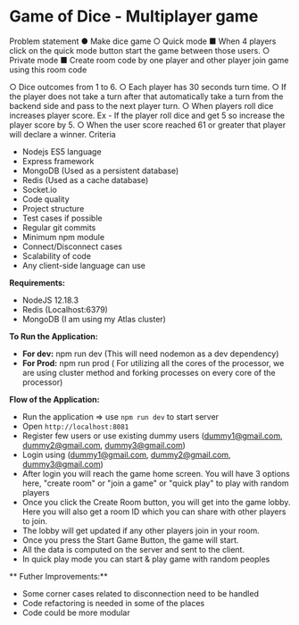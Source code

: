 # Game of Dice - Multiplayer game

Problem statement
● Make dice game
○ Quick mode
■ When 4 players click on the quick mode button start the game between
those users. ○ Private mode
■ Create room code by one player and other player join game using this
room code

○ Dice outcomes from 1 to 6. ○ Each player has 30 seconds turn time. ○ If the player does not take a turn after that automatically take a turn from the
backend side and pass to the next player turn. ○ When players roll dice increases player score. Ex - If the player roll dice and get
5 so increase the player score by 5. ○ When the user score reached 61 or greater that player will declare a winner. Criteria
- Nodejs ES5 language
- Express framework
- MongoDB (Used as a persistent database)
- Redis (Used as a cache database)
- Socket.io
- Code quality
- Project structure
- Test cases if possible
- Regular git commits
- Minimum npm module
- Connect/Disconnect cases
- Scalability of code
- Any client-side language can use

**Requirements:**
* NodeJS 12.18.3
* Redis (Localhost:6379)
* MongoDB (I am using my Atlas cluster)

**To Run the Application:**
* **For dev:** npm run dev (This will need nodemon as a dev dependency)
* **For Prod:** npm run prod ( For utilizing all the cores of the processor, we are using cluster method and forking processes on every core of the processor)

**Flow of the Application:**
* Run the application => use `npm run dev` to start server
* Open `http://localhost:8081`
* Register few users or use existing dummy users (dummy1@gmail.com, dummy2@gmail.com, dummy3@gmail.com)
* Login using (dummy1@gmail.com, dummy2@gmail.com, dummy3@gmail.com)
* After login you will reach the game home screen. You will have 3 options here, "create room" or "join a game" or "quick play" to play with random players
* Once you click the Create Room button, you will get into the game lobby. Here you will also get a room ID which you can share with other players to join.
* The lobby will get updated if any other players join in your room.
* Once you press the Start Game Button, the game will start. 
* All the data is computed on the server and sent to the client.
* In quick play mode you can start & play game with random peoples



** Futher Improvements:**
* Some corner cases related to disconnection need to be handled 
* Code refactoring is needed in some of the  places
* Code could be more modular


